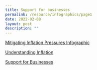 ```yaml
---
title: Support for businesses
permalink: /resource/infographics/page1
date: 2022-02-08
layout: post
description: ""
---
```


[Mitigating Inflation Pressures Infographic](/files/infographics/Mitigating%20Inflation%20Pressures%20Infographic.pdf)

[Understanding Inflation](/files/infographics/Understanding_Inflation_24Jan22_v3.pdf)

[Support for Businesses](/files/infographics/Support%20for%20Businesses.pdf)